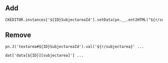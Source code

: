 ## Add

```javascipt
CKEDITOR.instances['${ID}SubjectareaId'].setData(pn.__.ent2HTML("${r/subjectarea}"));
```

## Remove

```javascipt
pn.J('textarea#${ID}SubjectareaId').val('${r/subjectarea}' ...
```

```javascipt
dat['data[${ID}][subjectarea]'] ...
```

